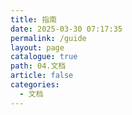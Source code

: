 ```yaml
---
title: 指南
date: 2025-03-30 07:17:35
permalink: /guide
layout: page
catalogue: true
path: 04.文档
article: false
categories:
  - 文档
---
```

